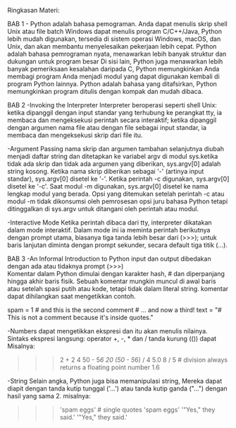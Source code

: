 Ringkasan Materi:

BAB 1 - 
Python adalah bahasa pemograman. Anda dapat menulis skrip shell Unix atau file batch Windows dapat menulis program C/C++/Java, Python lebih mudah digunakan, tersedia di sistem operasi Windows, macOS, dan Unix, dan akan membantu menyelesaikan pekerjaan lebih cepat.
Python adalah bahasa pemrograman nyata, menawarkan lebih banyak struktur dan dukungan untuk program besar Di sisi lain, Python juga menawarkan lebih banyak pemeriksaan kesalahan daripada C, Python memungkinkan Anda membagi program Anda menjadi modul yang dapat digunakan kembali di program Python lainnya.
Python adalah bahasa yang ditafsirkan, Python memungkinkan program ditulis dengan kompak dan mudah dibaca.

BAB 2 
-Invoking the Interpreter
Interpreter beroperasi seperti shell Unix: ketika dipanggil dengan input standar yang terhubung ke perangkat tty, ia membaca dan mengeksekusi perintah secara interaktif; ketika dipanggil dengan argumen nama file atau dengan file sebagai input standar, ia membaca dan mengeksekusi skrip dari file itu.

-Argument Passing
nama skrip dan argumen tambahan selanjutnya diubah menjadi daftar string dan ditetapkan ke variabel argv di modul sys.ketika tidak ada skrip dan tidak ada argumen yang diberikan, sys.argv[0] adalah string kosong. Ketika nama skrip diberikan sebagai '-' (artinya input standar), sys.argv[0] disetel ke '-'. Ketika perintah -c digunakan, sys.argv[0] disetel ke '-c'. Saat modul -m digunakan, sys.argv[0] disetel ke nama lengkap modul yang berada. Opsi yang ditemukan setelah perintah -c atau modul -m tidak dikonsumsi oleh pemrosesan opsi juru bahasa Python tetapi ditinggalkan di sys.argv untuk ditangani oleh perintah atau modul.

-Interactive Mode
Ketika perintah dibaca dari tty, interpreter dikatakan dalam mode interaktif. Dalam mode ini ia meminta perintah berikutnya dengan prompt utama, biasanya tiga tanda lebih besar dari (>>>); untuk baris lanjutan diminta dengan prompt sekunder, secara default tiga titik (...).

BAB 3
-An Informal Introduction to Python
input dan output dibedakan dengan ada atau tidaknya prompt (>>>)  
Komentar dalam Python dimulai dengan karakter hash, # dan diperpanjang hingga akhir baris fisik. Sebuah komentar mungkin muncul di awal baris atau setelah spasi putih atau kode, tetapi tidak dalam literal string. komentar dapat dihilangkan saat mengetikkan contoh.

spam = 1  # and this is the second comment
          # ... and now a third!
text =  "# This is not a comment because it's inside quotes."

-Numbers
dapat mengetikkan ekspresi dan itu akan menulis nilainya. Sintaks ekspresi langsung: operator +, -, * dan / tanda kurung (()) dapat Misalnya:
>>>2 + 2
4
>>>50 - 5*6
20
>>>(50 - 5*6) / 4
5.0
>>>8 / 5  # division always returns a floating point number
1.6

-String
Selain angka, Python juga bisa memanipulasi string, Mereka dapat diapit dengan tanda kutip tunggal ('...') atau tanda kutip ganda ("...") dengan hasil yang sama 2.
misalnya:
>>>'spam eggs'  # single quotes
'spam eggs'
>>>'"Yes," they said.'
'"Yes," they said.'